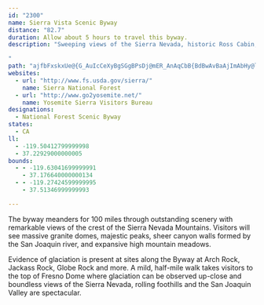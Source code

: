 ```yaml
---
id: "2300"
name: Sierra Vista Scenic Byway
distance: "82.7"
duration: Allow about 5 hours to travel this byway.
description: "Sweeping views of the Sierra Nevada, historic Ross Cabin, geologic features such as Fuller Buttes, Balloon Dome and Globe Rock, estuaries at Jackass Meadow, access to the John Muir and Ansel Adams wilderness areas, the cultural values experienced at the Sierra Mono Indian Museum; all on a 90 mile loop just outside Yosemite National Park. Add a side trip to the exact geographic center of California or Nelder Grove of Giant Sequoias. Welcome to the Sierra Vista Scenic Byway.

"
path: "ajfbFxskxUe@{G_AuIcCeXyBgSGgBPsDj@mER_AnAqCbB{BdBwAvBaAjImAbHy@lACrC\\rCFlFIrFeAvEsBpGeAn@e@bAsAlJuU~@uEXs@~@sAnAk@pAYlCEtAY|AKjGkCp@OvD@~@Mn@YtNgNfD{DpCmEhGoL~AwBrBgBn@Yh@QzCGzBk@vCgA`A_AtCmEfA}@|ViGnCSdC?|CKvHoLfDsD~@s@f@kBPeEDiDs@gEDWXa@bBEhBLnBx@^Gv@c@hB{AdB_@jD~Ad@SReBDgGnAmCl@mFxAgGj@kAr@s@bD_B\\g@t@eEXu@Xo@^[n@c@`HAPK^{@X}BpBgF^aBnAmIDaBKsAHo@n@wB~B_M\\a@nAQbEmExA_DpAmBRmASaEeAsCKkBgB_FgEmBm@Ka@[EeAReDIa@oBuGs@e@u@gAy@IsBvAyBz@mA~Ae@Xo@BWOUm@?_@`@{AP_BEqAYy@oAsA}@g@m@M{CUYIgD_C}@E_Bd@o@EKMIWDa@N]|@y@z@gBHy@NQR?ZPRd@bAxAdAd@r@@x@KbBeAZULe@d@_Dh@aBYkAsDmCo@q@qCmDe@_Ai@}EYi@o@s@_@sAOkACgAN_AH{AEk@e@gB}CgDcAWy@eAOm@EeAC_AHyAUm@}AaAIQK_@OyB_@eAw@a@iDDiAZcBjAYdAE`CKx@Yp@_@r@qDxE}@Ro@CoD}@yAKiCZmBb@gAOiFuB}@k@mEa@a@Kw@a@kCsFc@c@sBe@uJgAo@{@Qo@DqFSq@[m@YW}EuCmAeBUk@s@yCaAiFm@eFIuKmCuHcB_Dk@q@mDwL}BeDwEmB_BeAe@y@aLw^YyATuEIy@iA{EUwEEs[_A{MgBuO_AyD}A{@YWUa@s@uLUeAe@eA}@s@{F_DiBsAcCuHsA_MG}BhBcHH}@V{QF_PTiAnCgGlAwBdBaB`AsAZcA\\gD@gB[sBYw@gF{Gg@u@Mq@CyALsCzBcPBm@Y}Aq@_C}@cB_BqBcAYwBYcAD}FjCeAt@}E~EwAf@uC^cAdAo@`CiAxCyBpDw@l@k@RyAJeI_Co@?u@PgBbAgEbDeA`@i@v@Qh@m@~Ei@~@gBlBeC~Ac@f@{@~BsA~EmAtAe@DqBrA_AvAuCfCc@rBiAjAu@XyAMi@Qg@_@{AqBs@_@yBUyA?m@D_@RyBrB_Af@sAb@yARmDJ_@CsC{@gIeGcAgAcCmEcEeE}B{CgBgBkA_B_AmBcAeE_@uDAkAd@yDDw@W}Do@yEA}ADyAhAcOCgB[uCu@cBcAoAwBwAmBgAoBw@o@MoA`@o@j@g@fAQbAi@bEo@nASNu@Vc@@qHOiE]c@Ho@f@o@~A?lAI^Yf@s@d@eArBe@\\cBXg@l@aAxBsBhB_@tAD`@b@tAIt@i@^_@Cs@[yHIs@d@}BvBo@`Ai@xAc@Xe@J]Ii@u@eBmGCsAKS_Ck@Sg@Mu@AiDa@YaAwAIyC_@cAyAyBcAwBcAdDkAlAs@dDOrBORk@Xu@x@W~@SlBHd@n@x@xApAh@|CHbBSrB?XlAlC@l@QfB]p@{LFi@HcAz@[?cAa@SFa@d@]Lo@AmAcAk@Di@Ry@jAOdBi@jAeAh@yBH}@YiBiBcF{@cA_Aw@_DKGoAM_BLYM]yB_@q@yFPs@Is@u@{@sCgBsHU[o@]}@Ee@\\IRo@hFMNy@RiCbE_AnB_@|By@p@yBr@Y\\ITHr@x@bCCTQ\\}AY_CsAd@sIEaEc@mASOa@EqCj@o@BiBe@sALc@Xa@dAy@`AmEh@}AzAu@Z}@t@e@xALpEWbCU`AmA`DS~Bg@vBSLOQDoL[g@SKSDk@r@}BtFi@bA_@FgBAkBf@c@d@eAnCyAfCc@VgBJq@d@o@nAa@dDuCrGiAfAcCd@o@MiAq@y@Wi@?mCnAgDh@yBbCcAf@eA\\gFpEsEAcBa@Si@Em@Ae@Jg@n@y@~@e@|@Sz@e@l@gBvBsAN_@NkAYeDPm@r@s@\\m@Zw@XuDdAyB\\sCDeBY{DUs@}D_EUm@BwAfB{Hf@sAXW~Bu@bAsC^s@vCqBd@y@Nm@b@mCtAgG\\kAd@aAX}AYuCXeJ?uDIgBY_@o@c@}FiAm@LsDdCiCzDIp@BhBIx@i@lAsDdGYv@SxAAlCOn@qAbC_EzE_AfCMGi@yB_AkBuAyAIkAYg@_@[{AUwA\\_@ZWb@UrA_AfDo@`AsAp@gBXqJl@uCJy@M_Ay@]y@A]dA}CDo@ViFMaDBq@Dk@r@_CT}A@cCQmBc@{@e@]{ASgC?aE^i@j@i@zAAdBTlAA^a@dA[^sB`BaFxBiCx@O\\M~@k@lC_@`@cAXsFSs@Vo@zAEfAdB~H?lAU^YVi@FiCCg@PSVQd@IzAU`B_@|@[P_JR_@`@q@lC}@fBMj@\\jBtClCj@t@Jn@IzBOl@SRu@ZYX]bBAd@^bCKfA_@fAw@d@e@t@CxEoArDOxBIdEK`Am@~@qFlFa@lAYXoAXy@_@g@s@UyAJo@Ak@Kk@o@gA{@?oB~@sA?U_@Uw@MmCWoAc@y@g@i@k@Ui@Ke@@i@PsAfAy@^_APy@Si@e@gC_E[Ys@G}A^u@t@_BbCs@t@mD`BiBb@s@?_A_@sDyDi@S]CaAVoA~@a@x@Kr@E~@HzIM~BSd@QZ_@RgBd@i@b@[r@gAbD{@bAYj@Sb@e@|Co@jA}Dt@UPeE`IyE`IeAfDS~Be@jA_PjQaGdAy@dAQx@WlEKn@_@v@}ExAgAr@y@VeAe@uBeDw@q@}CoAyCeBiAMoBwBs@Yi@?m@Ve@tAaB~H]d@YPiAEgEeBcBe@e@Fs@j@oBl@m@x@{A|Dm@hE?r@Rr@bBpDIr@Sj@e@Zi@HgHiC}CgB}Bu@o@I_AP}DdBcCxAiB`CcBpAiDz@cA|@c@`Ec@p@g@L}@Ko@m@IqBNaCEeBOkAg@aAaBgAqFkCoAEaAj@Wr@GVFt@z@pCBr@I~@QZ}@\\cAIsCu@sE_@YSiDyEiAg@uDEq@XiAtAo@xA]xB\\lHQfC[dAi@l@_Ad@aEl@k@t@e@hCWh@QRq@Lw@KwByBcAMiAJuBlAgB^e@Ci@Yo@y@i@{BEeBhCaFTy@?s@E_@cD{JmAsC[mACeA|BmKhAiDrA}@bB_@hAm@n@y@N_@@qAWaCo@gAa@_@cEmBoAiBI{BBy@b@sAj@q@bAs@dMGrEMjAi@h@a@f@s@XiARuA?wBWaE_@aFUsA]m@{@y@sAs@y@s@yByCi@WqIaA}Ak@a@m@SmE}AyC_CmFyA}BqAm@k@MsFEw@QeCwCw@]iFRaHoAsFOmBmAUy@@kAf@_AfHcDhCyBdAwEr@o@v@]~CdAv@SpAs@xCy@|@e@r@y@hC{Dd@WbAGdCs@l@_HH_Jm@{AoAyAiAYy@@iRnAyAQ}DkCcA[cGOu@OuKsHwDgD{@kAwBoFoAkAiCqAmDmA}AEiCNiBQmAy@kMkEuAiAc@uAoAaCgDyDiDoCs@QwHdBoLxBuBPsACqG{@yWyEkJsAkM?wBs@{AcA}@{A_@}AOmA?aADs@lCgNTyBBsCSmDiAyJyAwDy@}@eKgAo@SmDcCuDgA}AmAc@m@c@yC_A_AsAa@wJ_ByAe@_@q@KyBx@uDCsAMm@q@uAsCoDw@w@cDaBqI_D[u@Ik@EaANwCCmA_ByD_AyCo@e@kC_@eB{@Q_BCeANuA@qBLaAh@}@t@[vBE`MlA~@_@h@eAHgAOkAsDiHcAsAoAyBm@mBo@qHe@{A}AeB}@uAO_AB_ANk@R_@n@g@^Ex@D~Bl@bAm@n@_ArAgDxAsAx@iBNo@BwAg@{EA_AD{@d@sAhCiFRsADuAYuH?kBy@_FuAyDmHwMiBeCcAy@_BYqAPq@^iAJc@?y@Y_AcAgBuCy@cAmE{DiAyAa@qASuBNiPOgDo@sGCaEe@mD_@q@{I{JoAqCSiAc@iAu@{C[k@i@a@aA]aAo@w@q@y@qAYiA{BiCU{@I_ADyCMaBq@mBiAkA_Bs@aB]}AO_A?_BZuAx@cAb@iATmE\\yBf@cB|@iAz@yA~AsLzGkC`AaGv@iA^mDfBkLlHcVlJkEx@qBLe@EiFuAm@Wg@_@}CuCsGsKqAgA_HeDaI{EwFgCs@i@}E{EyBmAiBc@uJwAk@UmC_BaH{Gm@Ki@Na@r@_@fAe@rCSd@s@r@aEpCo@r@cCbGsAxG{@zBo@b@{I~AULcCrCo@Zm@JeB?w@_@UaAIsAOm@_D_G}@y@e@MiAEs@FcGxAs@FwAMQKo@}@o@W]?sBw@_G}E_FwCuEyD]Oy@I_Ab@c@n@QpA}BbIsCvEaDtGqAxBs@v@o@N{DJiDGeKXa@Tc@b@s@jAk@hAgErKI^UxHOlAg@lA{@R}DkAiBMiCJkIMi@H[j@ZdDRxCV~@R`CIdCu@tFI`BH\\TZh@\\l@JtAx@\\t@NfCYv@w@j@uAZcBPyA?_Aj@mEtFUj@Ix@DjAv@tE\\fINzIEpBIfAkCzEmCjDYlAMhDFvEI~As@nB[jE^tALvAZfAn@|@Tx@LlA?~@Sz@E~CNtDi@zTOxAgCrEsEpNK|BFtBl@xArBvCrArA~AlChArArAfCrAxDrDfJhDfLxCpSR|@n@zAr@pAvGbIvElHhEzHx@r@rD~@^l@`ExKpAfFRtBE~Gi@`EEpAp@tIF~CTrA^fDD`CR|A|BnDn@vAD`BUvDcA`DsBlCiAfDyA~BoAlDE~@VhCFpFNrANjDz@lDXfBAPwChGsC`HmAxDe@~Be@`ASxAyBxEi@tCu@|BDlBr@zDdClHIlB_B~GSz@Aj@Dl@^r@hAdAXjAElBw@fEBj@Rl@x@lBCr@O|Au@`A{F~Au@Xc@^UxA?`@Jp@v@~@d@\\hAT|D`BnAxAXpBmA`GkBtPOp@YZcNYg@f@YjA}AdEMz@Vp@Tj@rArBbFlHrBnExDfGf@vATlAIdAOb@Jh@jJfGpClAzJxCvH`D~GrDR^Ax@i@tDg@|BHdAx@`AnBrAvAdDnBEn@k@|@e@~@ExB\\bAgATq@\\KH^@~@KlBT`CnC~KxAfFpAnDbJ`SPdAPnPJp@lArB`EfAnCSvA_@nAr@T?NSl@cCx@cAnA_@rAXxChCz@rBf@pBxDxArEtAzEnCrX|UfBxBb@r@Zz@Hv@GxBOf@kBlBwD~Em@`BLzAvAvBpA`E|BdB`@x@LdBUd@s@`@}A`@UAYEYYo@mA_@YUEy@J_Ar@cAf@yB\\}@E_@Li@d@c@xABxCSfB_@d@a@RaAPyFKi@EqD}@i@VQ`@I|Ad@zA`F~I~A~BvA`AtBd@`CJnG_@fAe@nDw@rADzBMtCJn@PlCfBxDhAlBhAr@l@bCxDr@fBz@zCnIbSLdA_@fE?pAvBxGXTd@JtA?xJmBj@G`BT~QnKt@V|CdCfKnGhBbB|A|C^dBTp@dL`JjEhC~@~@n@pA@xA\\`ApGrGt@jGX`@lBdA~CfEhArCbBlJTRR@fDOxCt@xAMx@l@dCzG`DpFbAlCVlBKxAYlAA\\z@rB|@fAvGfBrAfBtApFlCtEr@f@nAPlCS`@Lr@x@r@jCJLnDxClInFbDjDtAjAvDlAnAD\\LjA~AbAz@lFp@lBD~C`Fb@d@|FxEfDfBj@~BjBnDb@vAl@p@|EzBpFfB|Dj@fGrAbD^|FSn@DpFhIdB`B|BxAnAjAr@dAbAfF`@~@b@DXRBr@MjCd@t@jDvArF`AzFD`Af@pAjBnA`Dr@v@fJzFbDPlBd@xERbA]^b@d@E~@~@tGbMrCxGxElGvFzD|DxDfDlA|F~CzAPb@h@XhBb@hHi@dDwAnEi@fA{AxGUvCPfC\\hAvC\\jBe@nABb@NlBdB^^@l@e@jBHtA|@d@bEpD~A`Cd@vB`@TZL^ArEsBfCKt@j@~@~AfB`AlErAnCfAl@H~CfAbCd@d@Vv@`AXlADpA_@~AElBNr@PhCKpBD`AJb@p@`@b@G\\c@hAOrAe@XY\\mAz@mGb@QrAQ~BHnAo@f@}@ZwDYuCo@kAe@EgADeAQCm@Re@lAGnATr@IvCEzAWn@Ux@wAr@e@~@SlBGz@LzErC~@RtBjBv@fC@l@K^YRyAPcAXyCzAgDh@o@XUl@Cv@\\hACr@u@pF?xAIz@u@dB^p@nAz@^h@b@tA`@p@b@Ib@[Ce@Qe@}@kAo@[IW?_@b@OnAFx@YVa@@eCN_B?c@Nc@XQTFRXGjBBj@vBfDn@jBSfAUl@TdCNXf@KP[?o@QgA`@q@\\Sb@HZ^SrBl@hA`Ar@Bj@UlAu@lC@t@x@r@rAXd@ERMtC_CRe@EmBOkAhAmDE{A^e@p@NVv@o@jCx@zGhAjAf@rA\\xADbAaAdCMdAE~C_@x@cAl@wAxA_C`AuAjAmA?EdA^t@x@P~ADjCjAtCXrDD~@x@~ArBKlAg@x@aARYrCsAxBBdAj@nAlAp@j@?t@a@tBeFxAe@d@Ed@Hv@KbCsAhBQh@k@~@oBX_BMwBFs@x@a@x@Pt@^x@|@r@xAX\\hCW~BvDxAl@vAG`A]lAGXf@bBp@nAF|@eAd@MlEz@nA^x@jAXrBh@dB^^hC_@xB?|@^bC^hAZdCbClAI^NXh@vBpCVxAl@zARVxBlANV\\fDZRXf@hBjE~@~@zCzDpARZPVXHx@uArDJZ`@h@bAl@\\d@XtBn@jC`@J|CLrAWh@BxAzBtBjBp@XdBP`I_@l@H~@b@nB~Ax@^jGYf@LdDjBd@FpF_AxBJrA~@Zl@NpABlDNtArBrFnCjGxAtAbBjAvB~@v@Cx@_@|@MjGz@d@GnAe@n@NbCvBr@Tx@Kb@e@h@kAt@o@zCqAzCVh@Zx@~@~@p@|@X^KbAy@d@DrC`CrAl@rAb@z@Ln@G|@w@Ts@Ly@Y{F?o@bBwEd@KnByDb@]b@Bh@pATLXKPe@NeAb@y@`@Mf@LNh@Ir@Hl@X@T[v@mBNQ`@?vBp@fJ|RXlB?~ASzAoFxMiAlB}@dAy@r@uBz@qFdBgE~AoBrAm@~@e@rBMzB[|Bm@lBqBzFsAjCcBfBgElByAX{AMuDwAeAUs@FqAbAa@|@[nCIpG_@jNIrA}@nFkApDmDnG_ArBmCtKe@~Aq@`DeBdHcBbF{@pB}BnBy@h@oEnBkA~@sFlGwAp@{Af@{DXcLJwBPe@NqAJeAh@_Al@y@dAq@fB]hB?rCx@zKIjDy@zDe@|AsC|GYpAy@`KSdB_@nAy@vA{\\|^kO|O}CrF]fAeBzD}A~DoAdCqJnKiBxCs@dBu@`Eo@hJc@fMEbROdCi@dDkA`DkBtCcDdD_BzBs@|Ae@nB"
websites:
  - url: "http://www.fs.usda.gov/sierra/"
    name: Sierra National Forest
  - url: "http://www.go2yosemite.net/"
    name: Yosemite Sierra Visitors Bureau
designations:
  - National Forest Scenic Byway
states:
  - CA
ll:
  - -119.50412799999998
  - 37.22929000000005
bounds:
  - - -119.63041699999991
    - 37.176640000000134
  - - -119.27424599999995
    - 37.51346999999993

---
```


The byway meanders for 100 miles through outstanding scenery with remarkable views of the crest of the Sierra Nevada Mountains. Visitors will see massive granite domes, majestic peaks, sheer canyon walls formed by the San Joaquin river, and expansive high mountain meadows.

Evidence of glaciation is present at sites along the Byway at Arch Rock, Jackass Rock, Globe Rock and more. A mild, half-mile walk takes visitors to the top of Fresno Dome where glaciation can be observed up-close and boundless views of the Sierra Nevada, rolling foothills and the San Joaquin Valley are spectacular.

